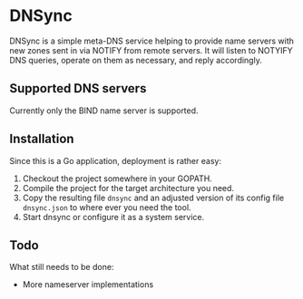 # DNSync
DNSync is a simple meta-DNS service helping to provide name servers with new zones sent in via NOTIFY from
remote servers. It will listen to NOTYIFY DNS queries, operate on them as necessary, and reply accordingly.

## Supported DNS servers
Currently only the BIND name server is supported.

## Installation
Since this is a Go application, deployment is rather easy:

1. Checkout the project somewhere in your GOPATH.
2. Compile the project for the target architecture you need.
3. Copy the resulting file `dnsync` and an adjusted version of its config file `dnsync.json` to where ever
    you need the tool.
4. Start dnsync or configure it as a system service.

## Todo
What still needs to be done:

* More nameserver implementations
